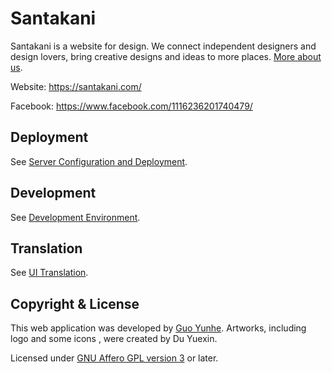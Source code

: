 # Santakani

Santakani is a website for design. We connect independent designers and design
lovers, bring creative designs and ideas to more places.
[More about us](https://santakani.com/about).

Website: <https://santakani.com/>

Facebook: <https://www.facebook.com/1116236201740479/>

## Deployment

See [Server Configuration and Deployment](https://github.com/santakani/santakani/wiki/Server-Configuration-and-Deployment).

## Development

See [Development Environment](https://github.com/santakani/santakani/wiki/Development-Environment).

## Translation

See [UI Translation](https://github.com/santakani/santakani/wiki/UI-Translation).

## Copyright & License

This web application was developed by [Guo Yunhe](mailto:guoyunhebrave@gmail.com). Artworks, including logo and some icons , were created by Du Yuexin.

Licensed under [GNU Affero GPL version 3](https://www.gnu.org/licenses/agpl-3.0.html) or later.
